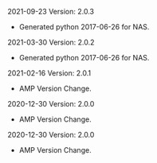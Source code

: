 2021-09-23 Version: 2.0.3
- Generated python 2017-06-26 for NAS.

2021-03-30 Version: 2.0.2
- Generated python 2017-06-26 for NAS.

2021-02-16 Version: 2.0.1
- AMP Version Change.

2020-12-30 Version: 2.0.0
- AMP Version Change.

2020-12-30 Version: 2.0.0
- AMP Version Change.

